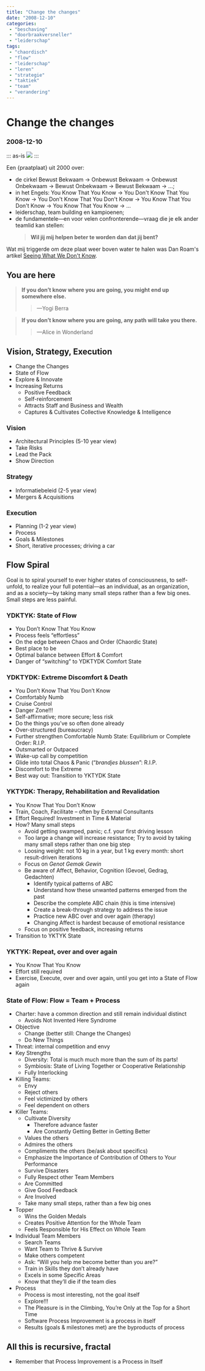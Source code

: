 ```yaml
---
title: "Change the changes"
date: "2008-12-10"
categories:
 - "beschaving"
 - "doorbraakversneller"
 - "leiderschap"
tags:
 - "chaordisch"
 - "flow"
 - "leiderschap"
 - "leren"
 - "strategie"
 - "taktiek"
 - "team"
 - "verandering"
---
```

# Change the changes
### 2008-12-10

::: as-is
<img src="change-the-changes-scaled.jpg" />
:::

Een {praatplaat} uit 2000 over:
- de cirkel Bewust Bekwaam → Onbewust Bekwaam → Onbewust Onbekwaam → Bewust Onbekwaam → Bewust Bekwaam → …;
- in het Engels: You Know That You Know → You Don't Know That You Know → You Don't Know That You Don't Know → You Know That You Don't Know → You Know That You Know → …
- leiderschap, team building en kampioenen;
- de fundamentele—en voor velen confronterende—vraag die je elk ander teamlid kan stellen:
  > **Wil jij mij helpen beter te worden dan dat jij bent?**

Wat mij triggerde om deze plaat weer boven water te halen was Dan Roam's artikel [Seeing What We Don't Know](http://digitalroam.typepad.com/digital_roam/2008/12/seeing-what-we-dont-know.html).

## You are here

> **If you don’t know where you are going, you might end up somewhere else.**
> > —Yogi Berra

> **If you don’t know where you are going, any path will take you there.**
> > —Alice in Wonderland

## Vision, Strategy, Execution

- Change the Changes
- State of Flow
- Explore & Innovate
- Increasing Returns
  - Positive Feedback
  - Self-reinforcement
  - Attracts Staff and Business and Wealth
  - Captures & Cultivates Collective Knowledge & Intelligence

### Vision
- Architectural Principles (5-10 year view)
- Take Risks
- Lead the Pack
- Show Direction

### Strategy
- Informatiebeleid (2-5 year view)
- Mergers & Acquisitions

### Execution
- Planning (1-2 year view)
- Process
- Goals & Milestones
- Short, iterative processes; driving a car

## Flow Spiral
Goal is to spiral yourself to ever higher states of consciousness, to self-unfold, to realize your full potential—as an individual, as an organization, and as a society—by taking many small steps rather than a few big ones. Small steps are less painful.

### YDKTYK: State of Flow
- You Don’t Know That You Know
- Process feels “effortless”
- On the edge between Chaos and Order (Chaordic State)
- Best place to be
- Optimal balance between Effort & Comfort
- Danger of “switching” to YDKTYDK Comfort State

### YDKTYDK: Extreme Discomfort & Death
- You Don’t Know That You Don’t Know
- Comfortably Numb
- Cruise Control
- Danger Zone!!!
- Self-affirmative; more secure; less risk
- Do the things you’ve so often done already
- Over-structured (bureaucracy)
- Further strengthen Comfortable Numb State: Equilibrium or Complete Order: R.I.P.
- Outsmarted or Outpaced
- Wake-up call by competition
- Glide into total Chaos & Panic (“_brandjes blussen_”: R.I.P.
- Discomfort to the Extreme
- Best way out: Transition to YKTYDK State

### YKTYDK: Therapy, Rehabilitation and Revalidation
- You Know That You Don’t Know
- Train, Coach, Facilitate – often by External Consultants
- Effort Required! Investment in Time & Material
- How? Many small steps
  - Avoid getting swamped, panic; c.f. your first driving lesson
  - Too large a change will increase resistance; Try to avoid by taking many small steps rather than one big step
  - Loosing weight: not 10 kg in a year, but 1 kg every month: short result-driven iterations
  - Focus on _Genot Gemak Gewin_
  - Be aware of Affect, Behavior, Cognition (Gevoel, Gedrag, Gedachten)
    - Identify typical patterns of ABC
    - Understand how these unwanted patterns emerged from the past
    - Describe the complete ABC chain (this is time intensive)
    - Create a break-through strategy to address the issue
    - Practice new ABC over and over again (therapy)
    - Changing Affect is hardest because of emotional resistance
  - Focus on positive feedback, increasing returns
- Transition to YKTYK State

### YKTYK: Repeat, over and over again
- You Know That You Know
- Effort still required
- Exercise, Execute, over and over again, until you get into a State of Flow again

### State of Flow: Flow = Team + Process
- Charter:  have a common direction and still remain individual distinct
  - Avoids Not Invented Here Syndrome
- Objective
  - Change (better still: Change the Changes)
  - Do New Things
- Threat: internal competition and envy
- Key Strengths
  - Diversity: Total is much much more than the sum of its parts!
  - Symbiosis: State of Living Together or Cooperative Relationship
  - Fully Interlocking
- Killing Teams:
  - Envy
  - Reject others
  - Feel victimized by others
  - Feel dependent on others
- Killer Teams:
  - Cultivate Diversity
    - Therefore advance faster
    - Are Constantly Getting Better in Getting Better
  - Values the others
  - Admires the others
  - Compliments the others (be/ask about specifics)
  - Emphasize the Importance of Contribution of Others to Your Performance
  - Survive Disasters
  - Fully Respect other Team Members
  - Are Committed
  - Give Good Feedback
  - Are Involved
  - Take many small steps, rather than a few big ones
- Topper
  - Wins the Golden Medals
  - Creates Positive Attention for the Whole Team
  - Feels Responsible for His Effect on Whole Team
- Individual Team Members
  - Search Teams
  - Want Team to Thrive & Survive
  - Make others competent
  - Ask: “Will you help me become better than you are?”
  - Train in Skills they don’t already have
  - Excels in some Specific Areas
  - Know that they’ll die if the team dies
- Process
  - Process is most interesting, not the goal itself
  - Explore!!!
  - The Pleasure is in the Climbing, You’re Only at the Top for a Short Time
  - Software Process Improvement is a process in itself
  - Results (goals & milestones met) are the byproducts of process

## All this is recursive, fractal
- Remember that Process Improvement is a Process in Itself